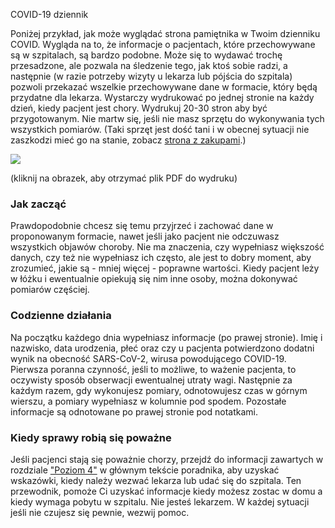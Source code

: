 COVID-19 dziennik

Poniżej przykład, jak może wyglądać strona pamiętnika w Twoim dzienniku COVID. Wygląda na to, że informacje o pacjentach, które przechowywane są w szpitalach, są bardzo podobne. Może się to wydawać trochę przesadzone, ale pozwala na śledzenie tego, jak ktoś sobie radzi, a następnie (w razie potrzeby wizyty u lekarza lub pójścia do szpitala) pozwoli przekazać wszelkie przechowywane dane w formacie, który będą przydatne dla lekarza. Wystarczy wydrukować po jednej stronie na każdy dzień, kiedy pacjent jest chory. Wydrukuj 20-30 stron aby być przygotowanym. Nie martw się, jeśli nie masz sprzętu do wykonywania tych wszystkich pomiarów. (Taki sprzęt jest dość tani i w obecnej sytuacji nie zaszkodzi mieć go na stanie, zobacz [strona z zakupami](/shopping).)

<a href="/assets/images/covid-diary.pdf"><img style="border: 2px lity czarny; drop-shadow(16px 16px 10px czarny)" src="/assets/images/covid-diary.png"></a>

(kliknij na obrazek, aby otrzymać plik PDF do wydruku)

### Jak zacząć

Prawdopodobnie chcesz się temu przyjrzeć i zachować dane w proponowanym formacie, nawet jeśli jako pacjent nie odczuwasz wszystkich objawów choroby. Nie ma znaczenia, czy wypełniasz większość danych, czy też nie wypełniasz ich często, ale jest to dobry moment, aby zrozumieć, jakie są - mniej więcej - poprawne wartości. Kiedy pacjent leży w łóżku i ewentualnie opiekują się nim inne osoby, można dokonywać pomiarów częściej.

### Codzienne działania

Na początku każdego dnia wypełniasz informacje (po prawej stronie). Imię i nazwisko, data urodzenia, płeć oraz czy u pacjenta potwierdzono dodatni wynik na obecność SARS-CoV-2, wirusa powodującego COVID-19. Pierwsza poranna czynność, jeśli to możliwe, to ważenie pacjenta, to oczywisty sposób obserwacji ewentualnej utraty wagi. Następnie za każdym razem, gdy wykonujesz pomiary, odnotowujesz czas w górnym wierszu, a pomiary wypełniasz w kolumnie pod spodem. Pozostałe informacje są odnotowane po prawej stronie pod notatkami. 

### Kiedy sprawy robią się poważne

Jeśli pacjenci stają się poważnie chorzy, przejdź do informacji zawartych w rozdziale ["Poziom 4"](/level4) w głównym tekście poradnika, aby uzyskać wskazówki, kiedy należy wezwać lekarza lub udać się do szpitala. Ten przewodnik, pomoże Ci uzyskać informacje kiedy możesz zostac w domu a kiedy wymaga pobytu w szpitalu. Nie jesteś lekarzem. W każdej sytuacji jeśli nie czujesz się pewnie, wezwij pomoc.
